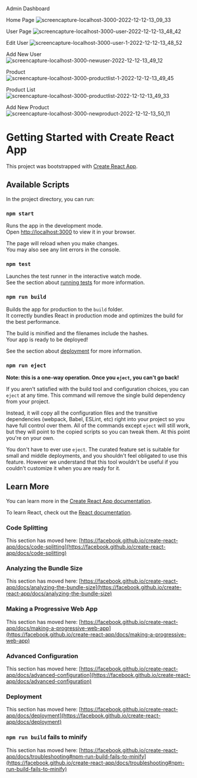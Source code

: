 Admin Dashboard

Home Page
![screencapture-localhost-3000-2022-12-12-13_09_33](https://user-images.githubusercontent.com/114661364/206996313-bb23e1c2-d810-478f-97dc-da8b6ed2fb38.png)

User Page
![screencapture-localhost-3000-user-2022-12-12-13_48_42](https://user-images.githubusercontent.com/114661364/206996441-c53fdeda-84cd-4a7f-93e9-c450c15ee8b2.png)

Edit User
![screencapture-localhost-3000-user-1-2022-12-12-13_48_52](https://user-images.githubusercontent.com/114661364/206996548-64dedf60-5914-4ff5-b773-6ac394b722f1.png)

Add New User
![screencapture-localhost-3000-newuser-2022-12-12-13_49_12](https://user-images.githubusercontent.com/114661364/206996806-0ff540a6-eb2a-49f6-8613-3c8be67782a4.png)

Product
![screencapture-localhost-3000-productlist-1-2022-12-12-13_49_45](https://user-images.githubusercontent.com/114661364/206997019-0fe3d53d-5eb5-4b2d-9d56-f40e1064eb5c.png)

Product List
![screencapture-localhost-3000-productlist-2022-12-12-13_49_33](https://user-images.githubusercontent.com/114661364/206997094-0390eeb2-f1c8-4087-9749-e7dc0b8a49d5.png)

Add New Product
![screencapture-localhost-3000-newproduct-2022-12-12-13_50_11](https://user-images.githubusercontent.com/114661364/206997147-4e8c66a5-b655-42f8-80e9-988e646ffba9.png)


# Getting Started with Create React App

This project was bootstrapped with [Create React App](https://github.com/facebook/create-react-app).

## Available Scripts

In the project directory, you can run:

### `npm start`

Runs the app in the development mode.\
Open [http://localhost:3000](http://localhost:3000) to view it in your browser.

The page will reload when you make changes.\
You may also see any lint errors in the console.

### `npm test`

Launches the test runner in the interactive watch mode.\
See the section about [running tests](https://facebook.github.io/create-react-app/docs/running-tests) for more information.

### `npm run build`

Builds the app for production to the `build` folder.\
It correctly bundles React in production mode and optimizes the build for the best performance.

The build is minified and the filenames include the hashes.\
Your app is ready to be deployed!

See the section about [deployment](https://facebook.github.io/create-react-app/docs/deployment) for more information.

### `npm run eject`

**Note: this is a one-way operation. Once you `eject`, you can't go back!**

If you aren't satisfied with the build tool and configuration choices, you can `eject` at any time. This command will remove the single build dependency from your project.

Instead, it will copy all the configuration files and the transitive dependencies (webpack, Babel, ESLint, etc) right into your project so you have full control over them. All of the commands except `eject` will still work, but they will point to the copied scripts so you can tweak them. At this point you're on your own.

You don't have to ever use `eject`. The curated feature set is suitable for small and middle deployments, and you shouldn't feel obligated to use this feature. However we understand that this tool wouldn't be useful if you couldn't customize it when you are ready for it.

## Learn More

You can learn more in the [Create React App documentation](https://facebook.github.io/create-react-app/docs/getting-started).

To learn React, check out the [React documentation](https://reactjs.org/).

### Code Splitting

This section has moved here: [https://facebook.github.io/create-react-app/docs/code-splitting](https://facebook.github.io/create-react-app/docs/code-splitting)

### Analyzing the Bundle Size

This section has moved here: [https://facebook.github.io/create-react-app/docs/analyzing-the-bundle-size](https://facebook.github.io/create-react-app/docs/analyzing-the-bundle-size)

### Making a Progressive Web App

This section has moved here: [https://facebook.github.io/create-react-app/docs/making-a-progressive-web-app](https://facebook.github.io/create-react-app/docs/making-a-progressive-web-app)

### Advanced Configuration

This section has moved here: [https://facebook.github.io/create-react-app/docs/advanced-configuration](https://facebook.github.io/create-react-app/docs/advanced-configuration)

### Deployment

This section has moved here: [https://facebook.github.io/create-react-app/docs/deployment](https://facebook.github.io/create-react-app/docs/deployment)

### `npm run build` fails to minify

This section has moved here: [https://facebook.github.io/create-react-app/docs/troubleshooting#npm-run-build-fails-to-minify](https://facebook.github.io/create-react-app/docs/troubleshooting#npm-run-build-fails-to-minify)
